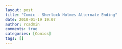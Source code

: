 ```yaml
---
layout: post
title: "Comic - Sherlock Holmes Alternate Ending"
date: 2010-01-19 19:07
author: rcadmin
comments: true
categories: [Comics]
tags: []
---
```

<a href="http://bitsmack.com/comics/2010/01/19/comic-sherlock…ternate-ending/"><img src="http://dl.bitsmack.com/uploads/2010/01/20100119.jpg" alt="" title="I think he should have used his Sherlock bullet time thinking to get out of this one."  class="alignnone size-full wp-image-1885" /></a>
